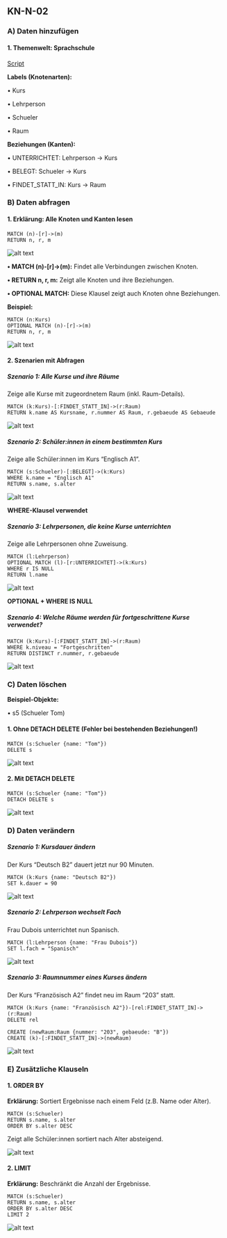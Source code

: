 ## KN-N-02

### A) Daten hinzufügen

#### 1. Themenwelt: Sprachschule

[Script](sprachschule_datenmodell.cypher)

**Labels (Knotenarten):**

•	Kurs

•	Lehrperson

•	Schueler

•	Raum

**Beziehungen (Kanten):**

•	UNTERRICHTET: Lehrperson → Kurs

•	BELEGT: Schueler → Kurs

•	FINDET_STATT_IN: Kurs → Raum

### B) Daten abfragen

#### 1. Erklärung: Alle Knoten und Kanten lesen

```
MATCH (n)-[r]->(m)
RETURN n, r, m
```
![alt text](<Bildschirmfoto 2025-05-06 um 10.52.42.png>)

**•	MATCH (n)-[r]->(m):** Findet alle Verbindungen zwischen Knoten.

**•	RETURN n, r, m:** Zeigt alle Knoten und ihre Beziehungen.

**•	OPTIONAL MATCH:** Diese Klausel zeigt auch Knoten ohne Beziehungen. 

**Beispiel:**

```cypher 
MATCH (n:Kurs)
OPTIONAL MATCH (n)-[r]->(m)
RETURN n, r, m
```

![alt text](<Bildschirmfoto 2025-05-06 um 10.48.37.png>)

#### 2. Szenarien mit Abfragen

##### Szenario 1: Alle Kurse und ihre Räume
Zeige alle Kurse mit zugeordnetem Raum (inkl. Raum-Details).

```
MATCH (k:Kurs)-[:FINDET_STATT_IN]->(r:Raum)
RETURN k.name AS Kursname, r.nummer AS Raum, r.gebaeude AS Gebaeude
```

![alt text](<Bildschirmfoto 2025-05-06 um 10.49.10.png>)

##### Szenario 2: Schüler:innen in einem bestimmten Kurs
Zeige alle Schüler:innen im Kurs “Englisch A1”.

```
MATCH (s:Schueler)-[:BELEGT]->(k:Kurs)
WHERE k.name = "Englisch A1"
RETURN s.name, s.alter
```
![alt text](<Bildschirmfoto 2025-05-06 um 10.49.34.png>)

**WHERE-Klausel verwendet**

##### Szenario 3: Lehrpersonen, die keine Kurse unterrichten
Zeige alle Lehrpersonen ohne Zuweisung.

```
MATCH (l:Lehrperson)
OPTIONAL MATCH (l)-[r:UNTERRICHTET]->(k:Kurs)
WHERE r IS NULL
RETURN l.name
```
![alt text](<Bildschirmfoto 2025-05-06 um 10.49.49.png>)

**OPTIONAL + WHERE IS NULL**

##### Szenario 4: Welche Räume werden für fortgeschrittene Kurse verwendet?

```
MATCH (k:Kurs)-[:FINDET_STATT_IN]->(r:Raum)
WHERE k.niveau = "Fortgeschritten"
RETURN DISTINCT r.nummer, r.gebaeude
```

![alt text](<Bildschirmfoto 2025-05-06 um 10.50.26.png>)

### C) Daten löschen

**Beispiel-Objekte:**

•	s5 (Schueler Tom)

#### 1. Ohne DETACH DELETE (Fehler bei bestehenden Beziehungen!)

```
MATCH (s:Schueler {name: "Tom"})
DELETE s
```
![alt text](<Bildschirmfoto 2025-05-06 um 10.50.49.png>)

#### 2. Mit DETACH DELETE

```
MATCH (s:Schueler {name: "Tom"})
DETACH DELETE s
```

![alt text](<Bildschirmfoto 2025-05-06 um 10.51.10.png>) 

### D) Daten verändern

##### Szenario 1: Kursdauer ändern

Der Kurs “Deutsch B2” dauert jetzt nur 90 Minuten.

```
MATCH (k:Kurs {name: "Deutsch B2"})
SET k.dauer = 90
```

![alt text](<Bildschirmfoto 2025-05-06 um 10.51.26.png>)

##### Szenario 2: Lehrperson wechselt Fach

Frau Dubois unterrichtet nun Spanisch.

```
MATCH (l:Lehrperson {name: "Frau Dubois"})
SET l.fach = "Spanisch"
```

![alt text](<Bildschirmfoto 2025-05-06 um 10.51.26.png>)

##### Szenario 3: Raumnummer eines Kurses ändern

Der Kurs “Französisch A2” findet neu im Raum “203” statt.

```
MATCH (k:Kurs {name: "Französisch A2"})-[rel:FINDET_STATT_IN]->(r:Raum)
DELETE rel

CREATE (newRaum:Raum {nummer: "203", gebaeude: "B"})
CREATE (k)-[:FINDET_STATT_IN]->(newRaum)
```

![alt text](image.png)

### E) Zusätzliche Klauseln

#### 1. ORDER BY

**Erklärung:** Sortiert Ergebnisse nach einem Feld (z.B. Name oder Alter).

```
MATCH (s:Schueler)
RETURN s.name, s.alter
ORDER BY s.alter DESC
```
Zeigt alle Schüler:innen sortiert nach Alter absteigend.

![alt text](<Bildschirmfoto 2025-05-06 um 10.53.19.png>)

#### 2. LIMIT

**Erklärung:** Beschränkt die Anzahl der Ergebnisse.

```
MATCH (s:Schueler)
RETURN s.name, s.alter
ORDER BY s.alter DESC
LIMIT 2
```

![alt text](<Bildschirmfoto 2025-05-06 um 10.53.37.png>)